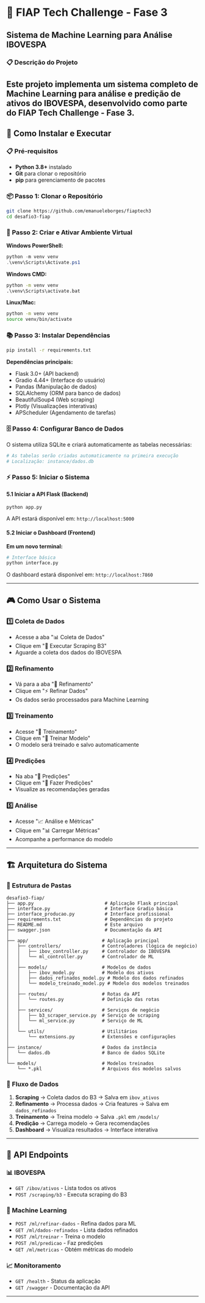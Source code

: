 # 🎯 FIAP Tech Challenge - Fase 3
## Sistema de Machine Learning para Análise IBOVESPA

### 📋 Descrição do Projeto

Este projeto implementa um sistema completo de Machine Learning para análise e predição de ativos do IBOVESPA, desenvolvido como parte do **FIAP Tech Challenge - Fase 3**.
---

## 🚀 Como Instalar e Executar

### 📋 Pré-requisitos

- **Python 3.8+** instalado
- **Git** para clonar o repositório
- **pip** para gerenciamento de pacotes

### 📦 Passo 1: Clonar o Repositório

```bash
git clone https://github.com/emanueleborges/fiaptech3
cd desafio3-fiap
```

### 🔧 Passo 2: Criar e Ativar Ambiente Virtual

**Windows PowerShell:**
```powershell
python -m venv venv
.\venv\Scripts\Activate.ps1
```

**Windows CMD:**
```cmd
python -m venv venv
.\venv\Scripts\activate.bat
```

**Linux/Mac:**
```bash
python -m venv venv
source venv/bin/activate
```

### 📚 Passo 3: Instalar Dependências

```bash
pip install -r requirements.txt
```

**Dependências principais:**
- Flask 3.0+ (API backend)
- Gradio 4.44+ (Interface do usuário)
- Pandas (Manipulação de dados)
- SQLAlchemy (ORM para banco de dados)
- BeautifulSoup4 (Web scraping)
- Plotly (Visualizações interativas)
- APScheduler (Agendamento de tarefas)

### 🗄️ Passo 4: Configurar Banco de Dados

O sistema utiliza SQLite e criará automaticamente as tabelas necessárias:

```bash
# As tabelas serão criadas automaticamente na primeira execução
# Localização: instance/dados.db
```

### ⚡ Passo 5: Iniciar o Sistema

#### 5.1 Iniciar a API Flask (Backend)

```bash
python app.py
```

A API estará disponível em: `http://localhost:5000`

#### 5.2 Iniciar o Dashboard (Frontend)

**Em um novo terminal:**

```bash
# Interface básica
python interface.py
```

O dashboard estará disponível em: `http://localhost:7860`

---

## 🎮 Como Usar o Sistema

### 1️⃣ **Coleta de Dados**
- Acesse a aba "📊 Coleta de Dados"
- Clique em "🚀 Executar Scraping B3"
- Aguarde a coleta dos dados do IBOVESPA

### 2️⃣ **Refinamento**
- Vá para a aba "🔧 Refinamento"
- Clique em "⚡ Refinar Dados"
- Os dados serão processados para Machine Learning

### 3️⃣ **Treinamento**
- Acesse "🤖 Treinamento"
- Clique em "🧠 Treinar Modelo"
- O modelo será treinado e salvo automaticamente

### 4️⃣ **Predições**
- Na aba "🔮 Predições"
- Clique em "🎯 Fazer Predições"
- Visualize as recomendações geradas

### 5️⃣ **Análise**
- Acesse "📈 Análise e Métricas"
- Clique em "📊 Carregar Métricas"
- Acompanhe a performance do modelo

---

## 🏗️ Arquitetura do Sistema

### 📁 Estrutura de Pastas

```
desafio3-fiap/
├── app.py                          # Aplicação Flask principal
├── interface.py                    # Interface Gradio básica
├── interface_producao.py           # Interface profissional
├── requirements.txt                # Dependências do projeto
├── README.md                       # Este arquivo
├── swagger.json                    # Documentação da API
│
├── app/                           # Aplicação principal
│   ├── controllers/               # Controladores (lógica de negócio)
│   │   ├── ibov_controller.py     # Controlador do IBOVESPA
│   │   └── ml_controller.py       # Controlador de ML
│   │
│   ├── models/                    # Modelos de dados
│   │   ├── ibov_model.py          # Modelo dos ativos
│   │   ├── dados_refinados_model.py # Modelo dos dados refinados
│   │   └── modelo_treinado_model.py # Modelo dos modelos treinados
│   │
│   ├── routes/                    # Rotas da API
│   │   └── routes.py              # Definição das rotas
│   │
│   ├── services/                  # Serviços de negócio
│   │   ├── b3_scraper_service.py  # Serviço de scraping
│   │   └── ml_service.py          # Serviço de ML
│   │
│   └── utils/                     # Utilitários
│       └── extensions.py          # Extensões e configurações
│
├── instance/                      # Dados da instância
│   └── dados.db                   # Banco de dados SQLite
│
└── models/                        # Modelos treinados
    └── *.pkl                      # Arquivos dos modelos salvos
```

### 🔄 Fluxo de Dados

1. **Scraping** → Coleta dados do B3 → Salva em `ibov_ativos`
2. **Refinamento** → Processa dados → Cria features → Salva em `dados_refinados`
3. **Treinamento** → Treina modelo → Salva `.pkl` em `/models/`
4. **Predição** → Carrega modelo → Gera recomendações
5. **Dashboard** → Visualiza resultados → Interface interativa

---

## 🔌 API Endpoints

### 📊 IBOVESPA
- `GET /ibov/ativos` - Lista todos os ativos
- `POST /scraping/b3` - Executa scraping do B3

### 🤖 Machine Learning
- `POST /ml/refinar-dados` - Refina dados para ML
- `GET /ml/dados-refinados` - Lista dados refinados
- `POST /ml/treinar` - Treina o modelo
- `POST /ml/predicao` - Faz predições
- `GET /ml/metricas` - Obtém métricas do modelo

### 📈 Monitoramento
- `GET /health` - Status da aplicação
- `GET /swagger` - Documentação da API

---
